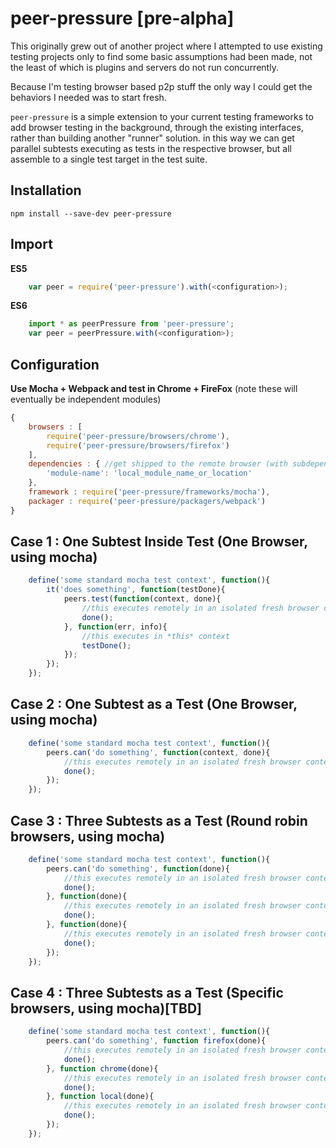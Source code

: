 peer-pressure [pre-alpha]
=============

This originally grew out of another project where I attempted to use existing testing projects only to find some basic assumptions had been made, not the least of which is plugins and servers do not run concurrently.

Because I'm testing browser based p2p stuff the only way I could get the behaviors I needed was to start fresh.

`peer-pressure` is a simple extension to your current testing frameworks to add browser testing in the background, through the existing interfaces, rather than building another "runner" solution. in this way we can get parallel subtests executing as tests in the respective browser, but all assemble to a single test target in the test suite.

Installation
------------

`npm install --save-dev peer-pressure`


Import
------

**ES5**

```javascript
    var peer = require('peer-pressure').with(<configuration>);
```

**ES6**

```javascript
    import * as peerPressure from 'peer-pressure';
    var peer = peerPressure.with(<configuration>);
```

Configuration
-------------

**Use Mocha + Webpack and test in Chrome + FireFox**
(note these will eventually be independent modules)

```javascript
{
    browsers : [
        require('peer-pressure/browsers/chrome'),
        require('peer-pressure/browsers/firefox')
    ],
    dependencies : { //get shipped to the remote browser (with subdependencies)
        'module-name': 'local_module_name_or_location'
    },
    framework : require('peer-pressure/frameworks/mocha'),
    packager : require('peer-pressure/packagers/webpack')
}
```


Case 1 : One Subtest Inside Test (One Browser, using mocha)
-------------------------------------------------------------

```javascript
    define('some standard mocha test context', function(){
        it('does something', function(testDone){
            peers.test(function(context, done){
                //this executes remotely in an isolated fresh browser context
                done();
            }, function(err, info){
                //this executes in *this* context
                testDone();
            });
        });
    });
```

Case 2 : One Subtest as a Test (One Browser, using mocha)
-------------------------------------------------------------------
```javascript
    define('some standard mocha test context', function(){
        peers.can('do something', function(context, done){
            //this executes remotely in an isolated fresh browser context
            done();
        });
    });
```

Case 3 : Three Subtests as a Test (Round robin browsers, using mocha)
-------------------------------------------------------------------
```javascript
    define('some standard mocha test context', function(){
        peers.can('do something', function(done){
            //this executes remotely in an isolated fresh browser context
            done();
        }, function(done){
            //this executes remotely in an isolated fresh browser context
            done();
        }, function(done){
            //this executes remotely in an isolated fresh browser context
            done();
        });
    });
```

Case 4 : Three Subtests as a Test (Specific browsers, using mocha)[TBD]
-------------------------------------------------------------------
```javascript
    define('some standard mocha test context', function(){
        peers.can('do something', function firefox(done){
            //this executes remotely in an isolated fresh browser context
            done();
        }, function chrome(done){
            //this executes remotely in an isolated fresh browser context
            done();
        }, function local(done){
            //this executes remotely in an isolated fresh browser context
            done();
        });
    });
```
